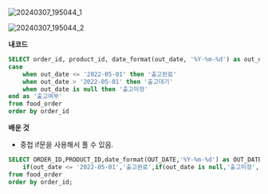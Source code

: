 
![20240307_195044_1](https://github.com/junhosong0/MySQL/assets/117610783/d1ef58c7-4b7f-4bd5-9759-363b96cef52f)

![20240307_195044_2](https://github.com/junhosong0/MySQL/assets/117610783/1cdd89d5-27c5-416a-a126-05367774f6c0)


**내코드**
```sql
SELECT order_id, product_id, date_format(out_date, '%Y-%m-%d') as out_date,
case 
    when out_date <= '2022-05-01' then '출고완료' 
    when out_date > '2022-05-01' then '출고대기' 
    when out_date is null then '출고미정' 
end as '출고여부'
from food_order
order by order_id
```



**배운 것**
- 중첩 if문을 사용해서 풀 수 있음.

```sql
SELECT ORDER_ID,PRODUCT_ID,date_format(OUT_DATE,'%Y-%m-%d') as OUT_DATE, 
    if(out_date <= '2022-05-01','출고완료',if(out_date is null,'출고미정','출고대기')) as '출고여부'
from food_order
order by order_id;
```
